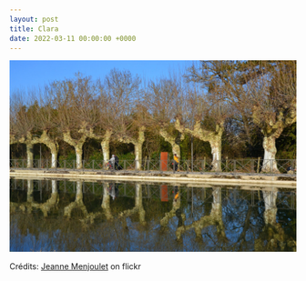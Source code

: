 ```yaml
---
layout: post
title: Clara
date: 2022-03-11 00:00:00 +0000
---
```


![Clara](/images/2022-03-11.jpg)

Crédits: [Jeanne Menjoulet](https://www.flickr.com/people/jmenj/) on flickr
